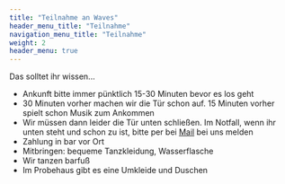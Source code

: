```yaml
---
title: "Teilnahme an Waves"
header_menu_title: "Teilnahme"
navigation_menu_title: "Teilnahme"
weight: 2
header_menu: true
---
```


Das solltet ihr wissen...

-	Ankunft bitte immer pünktlich 15-30 Minuten bevor es los geht
- 30 Minuten vorher machen wir die Tür schon auf. 15 Minuten vorher spielt schon Musik zum Ankommen
- Wir müssen dann leider die Tür unten schließen. Im Notfall, wenn ihr unten steht und schon zu ist, bitte per bei [Mail](#kontakt) bei uns melden
-	Zahlung in bar vor Ort
-	Mitbringen: bequeme Tanzkleidung, Wasserflasche
-	Wir tanzen barfuß
-	Im Probehaus gibt es eine Umkleide und Duschen



